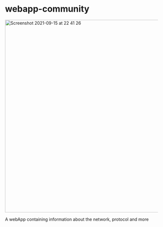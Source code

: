 # webapp-community

<img width="634" alt="Screenshot 2021-09-15 at 22 41 26" src="https://user-images.githubusercontent.com/26004658/133513609-3f6ccc55-b77c-4e1f-bd9c-e07bc0a60228.png">

A webApp containing information about the network, protocol and more
